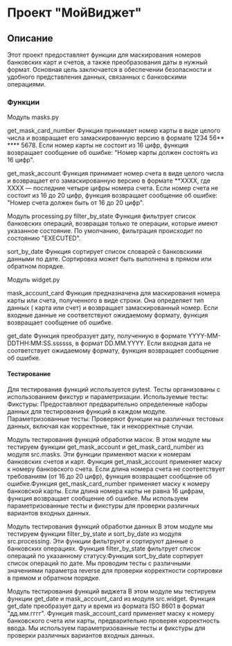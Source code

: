 # Проект "МойВиджет"

## Описание

Этот проект предоставляет функции для маскирования номеров банковских карт и счетов, а также преобразования даты в
нужный формат. Основная цель заключается в обеспечении безопасности и удобного представления данных, связанных с
банковскими операциями.

### Функции

Модуль masks.py

get_mask_card_number
Функция принимает номер карты в виде целого числа и возвращает его замаскированную версию в формате 1234 56** **** 5678.
Если номер карты не состоит из 16 цифр, функция возвращает сообщение об ошибке: "Номер карты должен состоять из 16
цифр".

get_mask_account
Функция принимает номер счета в виде целого числа и возвращает его замаскированную версию в формате **XXXX, где XXXX —
последние четыре цифры номера счета. Если номер счета не состоит из 16 до 20 цифр, функция возвращает сообщение об
ошибке: "Номер счета должен быть от 16 до 20 цифр".

Модуль processing.py
filter_by_state
Функция фильтрует список банковских операций, возвращая только те операции, которые имеют указанное состояние. По
умолчанию, фильтрация происходит по состоянию "EXECUTED".

sort_by_date
Функция сортирует список словарей с банковскими данными по дате. Сортировка может быть выполнена в прямом или обратном
порядке.

Модуль widget.py

mask_account_card
Функция предназначена для маскирования номера карты или счета, полученного в виде строки. Она определяет тип данных (
карта или счет) и возвращает замаскированный номер. Если входные данные не соответствуют ожидаемому формату, функция
возвращает сообщение об ошибке.

get_date
Функция преобразует дату, полученную в формате YYYY-MM-DDTHH:MM:SS.ssssss, в формат DD.MM.YYYY. Если входная дата не
соответствует ожидаемому формату, функция возвращает сообщение об ошибке.

#### Тестирование

Для тестирования функций используется pytest. Тесты организованы с использованием фикстур и параметризации.
Используемые тесты:
Фикстуры: Предоставляют предварительно определенные наборы данных для тестирования функций в каждом модуле.
Параметризованные тесты: Проверяют функции на различных тестовых данных, включая как корректные, так и некорректные
случаи.

Модуль тестирования функций обработки масок.
В этом модуле мы тестируем функции get_mask_account и get_mask_card_number из модуля src.masks. Эти функции применяют
маски к номерам банковских счетов и карт. Функция get_mask_account применяет маску к номеру банковского счета. Если
длина номера счета не соответствует требованиям (от 16 до 20 цифр), функция возвращает сообщение об ошибке.Функция
get_mask_card_number применяет маску к номеру банковской карты. Если длина номера карты не равна 16 цифрам, функция
возвращает сообщение об ошибке. Мы используем параметризованные тесты и фикстуры для проверки различных вариантов
входных
данных.

Модуль тестирования функций обработки данных
В этом модуле мы тестируем функции filter_by_state и sort_by_date из модуля src.processing. Эти функции фильтруют и
сортируют данные о банковских операциях. Функция filter_by_state фильтрует список операций по указанному статусу.Функция
sort_by_date сортирует список операций по дате. Мы проводим тесты с различными значениями параметра reverse для проверки
корректности сортировки в прямом и обратном порядке.

Модуль тестирования функций виджета
В этом модуле мы тестируем функции get_date и mask_account_card из модуля src.widget. Функция get_date преобразует дату и
время из формата ISO 8601 в формат "дд.мм.гггг". Функция mask_account_card применяет маску к номеру банковского счета или
карты, предварительно проверяя корректность ввода. Мы используем параметризованные тесты и фикстуры для проверки
различных вариантов входных данных.